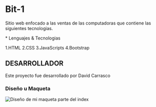 # Bit-1

Sitio web enfocado a las ventas de las computadoras que contiene las siguientes tecnologias.

\* Lenguajes & Tecnologias

1.HTML
2.CSS
3.JavaScripts
4.Bootstrap

## DESARROLLADOR

Este proyecto fue desarrollado por David Carrasco

###  Diseño u Maqueta

![Diseño de mi maqueta parte del index](./ASSEST/Maqueta%20Figma.png)




